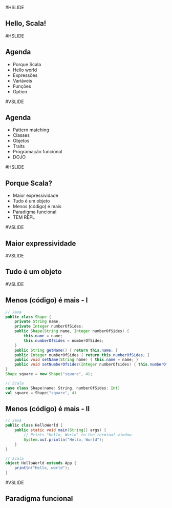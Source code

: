 #HSLIDE

## Hello, Scala!

#HSLIDE

## Agenda
- Porque Scala
- Hello world
- Expressões
- Variáveis
- Funções
- Option

#VSLIDE

## Agenda
- Pattern matching
- Classes
- Objetos
- Traits
- Programação funcional
- DOJO

#HSLIDE
## Porque Scala?

- Maior expressividade
- Tudo é um objeto
- Menos (código) é mais
- Paradigma funcional
- TEM REPL

#VSLIDE

## Maior expressividade

#VSLIDE

## Tudo é um objeto

#VSLIDE

## Menos (código) é mais - I
```Java
// Java
public class Shape {
    private String name;
    private Integer numberOfSides;
    public Shape(String name, Integer numberOfSides) {
        this.name = name;
        this.numberOfSides = numberOfSides;
    }
    public String getName() { return this.name; }
    public Integer numberOfSides { return this.numberOfSides; }
    public void setName(String name) { this.name = name; }
    public void setNumberOfsides(Integer numberOfsides) { this.numberOfSides = numberOfSides; }
}
Shape square = new Shape("square", 4);
```
```Scala
// Scala
case class Shape(name: String, numberOfSides: Int)
val square = Shape("square", 4)
```

## Menos (código) é mais - II
```Java
// Java
public class HelloWorld {
    public static void main(String[] args) {
        // Prints "Hello, World" to the terminal window.
        System.out.println("Hello, World");
    }
}
```
```Scala
// Scala
object HelloWorld extends App {
    println("Hello, world");
}
```

#VSLIDE

## Paradigma funcional
